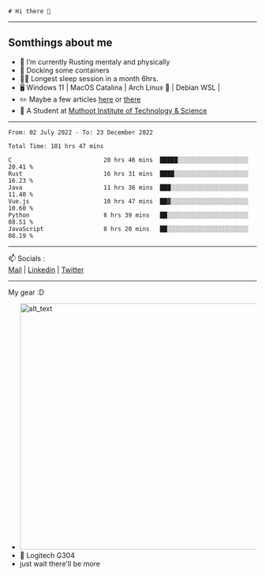 ```
# Hi there 👋
```

---

## Somthings about me


- 🌱 I’m currently Rusting mentaly and physically
- 🐋 Docking some containers
- 😶‍🌫️ Longest sleep session in a month 6hrs.
- 🖥️ Windows 11 | MacOS Catalina | Arch Linux 🦩 | Debian WSL |
- ✏️ Maybe a few articles [here](https://medium.com/@advaithnarayanan8) or [there](https://medium.com/@advaithnarayanan8)
- 📑 A Student at [Muthoot Institute of Technology & Science](https://mgmits.ac.in/)



---

<!--START_SECTION:waka-->

```text
From: 02 July 2022 - To: 23 December 2022

Total Time: 101 hrs 47 mins

C                          20 hrs 46 mins  █████░░░░░░░░░░░░░░░░░░░░   20.41 %
Rust                       16 hrs 31 mins  ████░░░░░░░░░░░░░░░░░░░░░   16.23 %
Java                       11 hrs 36 mins  ███░░░░░░░░░░░░░░░░░░░░░░   11.40 %
Vue.js                     10 hrs 47 mins  ██▓░░░░░░░░░░░░░░░░░░░░░░   10.60 %
Python                     8 hrs 39 mins   ██░░░░░░░░░░░░░░░░░░░░░░░   08.51 %
JavaScript                 8 hrs 20 mins   ██░░░░░░░░░░░░░░░░░░░░░░░   08.19 %
```

<!--END_SECTION:waka-->

---

📫 Socials :<br>
[Mail](mailto:advaithnarayanan8@gmail.com) | [Linkedin](https://www.linkedin.com/in/advaith-narayanan-a72152214/) | [Twitter](https://twitter.com/advaithnarayan)


--- 
My gear :D

- [<img alt="alt_text" width="500px" src="https://valid.x86.fr/cache/banner/xv24bv-6.png" />](https://valid.x86.fr/xv24bv)
- 🐁 Logitech G304
- just wait there'll be more
